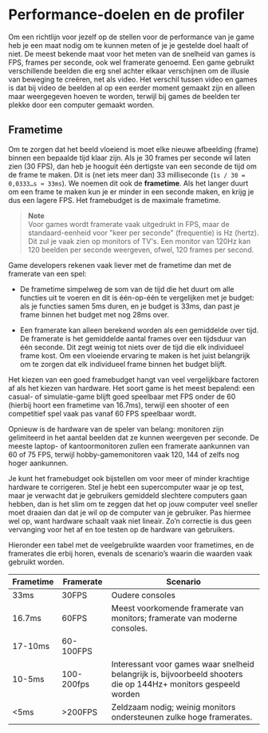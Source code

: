 ﻿# Performance-doelen en de profiler

Om een richtlijn voor jezelf op de stellen voor de performance van je game heb je een maat nodig om te kunnen meten of je je gestelde doel haalt of niet. De meest bekende maat voor het meten van de snelheid van games is FPS, frames per seconde, ook wel framerate genoemd. Een game gebruikt verschillende beelden die erg snel achter elkaar verschijnen om de illusie van beweging te creëren, net als video. Het verschil tussen video en games is dat bij video de beelden al op een eerder moment gemaakt zijn en alleen maar weergegeven hoeven te worden, terwijl bij games de beelden ter plekke door een computer gemaakt worden.

## Frametime
Om te zorgen dat het beeld vloeiend is moet elke nieuwe afbeelding (frame) binnen een bepaalde tijd klaar zijn. Als je 30 frames per seconde wil laten zien (30 FPS), dan heb je hooguit één dertigste van een seconde de tijd om de frame te maken. Dit is (net iets meer dan) 33 milliseconde (`1s / 30 = 0,0333…s ≈ 33ms`). We noemen dit ook de **frametime**. Als het langer duurt om een frame te maken kun je er minder in een seconde maken, en krijg je dus een lagere FPS. Het framebudget is de maximale frametime. 

> **Note**\
> Voor games wordt framerate vaak uitgedrukt in FPS, maar de standaard-eenheid voor "keer per seconde" (frequentie) is Hz (hertz). Dit zul je vaak zien op monitors of TV's. Een monitor van 120Hz kan 120 beelden per seconde weergeven, ofwel, 120 frames per second.

Game developers rekenen vaak liever met de frametime dan met de framerate van een spel: 
 
- De frametime simpelweg de som van de tijd die het duurt om alle functies uit te voeren en dit is één-op-één te vergelijken met je budget: als je functies samen 5ms duren, en je budget is 33ms, dan past je frame binnen het budget met nog 28ms over. 

- Een framerate kan alleen berekend worden als een gemiddelde over tijd. De framerate is het gemiddelde aantal frames over een tijdsduur van één seconde. Dit zegt weinig tot niets over de tijd die elk individueel frame kost. Om een vloeiende ervaring te maken is het juist belangrijk om te zorgen dat elk individueel frame binnen het budget blijft.



Het kiezen van een goed framebudget hangt van veel vergelijkbare factoren af als het kiezen van hardware. Het soort game is het meest bepalend: een casual- of simulatie-game blijft goed speelbaar met FPS onder de 60 (hierbij hoort een frametime van 16.7ms), terwijl een shooter of een competitief spel vaak pas vanaf 60 FPS speelbaar wordt. 

Opnieuw is de hardware van de speler van belang: monitoren zijn gelimiteerd in het aantal beelden dat ze kunnen weergeven per seconde. De meeste laptop- of kantoormonitoren zullen een framerate aankunnen van 60 of 75 FPS, terwijl hobby-gamemonitoren vaak 120, 144 of zelfs nog hoger aankunnen. 

Je kunt het framebudget ook bijstellen om voor meer of minder krachtige hardware te corrigeren. Stel je hebt een supercomputer waar je op test, maar je verwacht dat je gebruikers gemiddeld slechtere computers gaan hebben, dan is het slim om te zeggen dat het op jouw computer veel sneller moet draaien dan dat je wil op de computer van je gebruiker. Pas hiermee wel op, want hardware schaalt vaak niet lineair. Zo’n correctie is dus geen vervanging voor het af en toe testen op de hardware van gebruikers. 

Hieronder een tabel met de veelgebruikte waarden voor frametimes, en de framerates die erbij horen, evenals de scenario’s waarin die waarden vaak gebruikt worden. 

| Frametime | Framerate  | Scenario                                                                                                         |
|-----------|------------|------------------------------------------------------------------------------------------------------------------|
| 33ms      | 30FPS      | Oudere consoles                                                                                                  |
| 16.7ms    | 60FPS      | Meest voorkomende framerate van monitors; framerate van moderne consoles.                                        |
| 17-10ms   | 60-100FPS  |                                                                                                                  |
| 10-5ms    | 100-200fps | Interessant voor games waar snelheid belangrijk is, bijvoorbeeld shooters die op 144Hz+ monitors gespeeld worden |
| <5ms      | \>200FPS   | Zeldzaam nodig; weinig monitors ondersteunen zulke hoge framerates.                                              |
